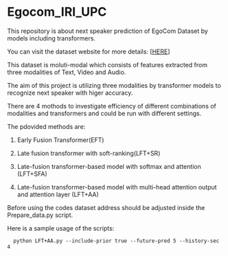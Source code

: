# Egocom_IRI_UPC

This repository is about next speaker prediction of EgoCom Dataset by models including transformers.

You can visit the dataset website for more details: [[HERE](https://github.com/facebookresearch/EgoCom-Dataset)]

This dataset is moluti-modal which consists of features extracted from three modalities of Text, Video and Audio.

The aim of this project is utilizing three modalities by transformer models to recognize next speaker with higer accuracy.

There are 4 mothods to investigate efficiency of different combinations of modalities and transformers and could be run with different settings.

The pdovided methods are:

  1. Early Fusion Transformer(EFT)

  2. Late fusion transformer with soft-ranking(LFT+SR)

  3. Late-fusion transformer-based model with softmax and attention (LFT+SFA)

  4. Late-fusion transformer-based model with multi-head attention output and attention layer (LFT+AA)
  
  Before using the codes dataset address should be adjusted inside the Prepare_data.py script. 
  
  Here is a sample usage of the scripts:
    
      python LFT+AA.py --include-prior true --future-pred 5 --history-sec 4




